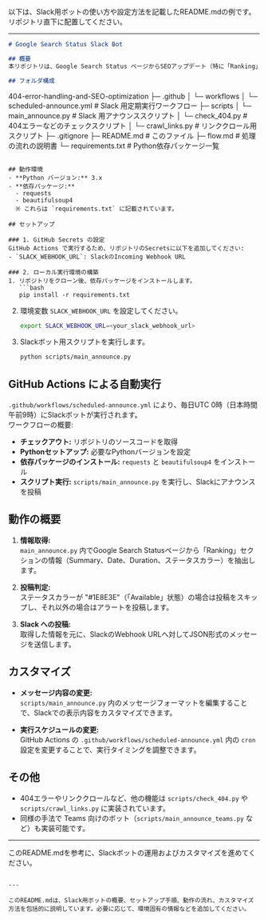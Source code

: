 以下は、Slack用ボットの使い方や設定方法を記載したREADME.mdの例です。リポジトリ直下に配置してください。

---

```markdown
# Google Search Status Slack Bot

## 概要
本リポジトリは、Google Search Status ページからSEOアップデート（特に「Ranking」セクション）の情報を取得し、該当ステータス（例：「Running」など）が検出された場合にSlackへアラートを投稿するボットです。GitHub Actions を利用した定期実行により、最新の状態を自動で通知できます。

## フォルダ構成
```
404-error-handling-and-SEO-optimization
├─ .github
│   └─ workflows
│       └─ scheduled-announce.yml   # Slack 用定期実行ワークフロー
├─ scripts
│   └─ main_announce.py             # Slack 用アナウンススクリプト
│   └─ check_404.py                 # 404エラーなどのチェックスクリプト
│   └─ crawl_links.py               # リンククロール用スクリプト
├─ .gitignore
├─ README.md                        # このファイル
├─ flow.md                          # 処理の流れの説明書
└─ requirements.txt                 # Python依存パッケージ一覧
```

## 動作環境
- **Python バージョン:** 3.x
- **依存パッケージ:**  
  - requests  
  - beautifulsoup4  
  ※ これらは `requirements.txt` に記載されています。

## セットアップ

### 1. GitHub Secrets の設定
GitHub Actions で実行するため、リポジトリのSecretsに以下を追加してください:
- `SLACK_WEBHOOK_URL`: SlackのIncoming Webhook URL

### 2. ローカル実行環境の構築
1. リポジトリをクローン後、依存パッケージをインストールします。
   ```bash
   pip install -r requirements.txt
   ```
2. 環境変数 `SLACK_WEBHOOK_URL` を設定してください。
   ```bash
   export SLACK_WEBHOOK_URL=<your_slack_webhook_url>
   ```
3. Slackボット用スクリプトを実行します。
   ```bash
   python scripts/main_announce.py
   ```

## GitHub Actions による自動実行
`.github/workflows/scheduled-announce.yml` により、毎日UTC 0時（日本時間午前9時）にSlackボットが実行されます。  
ワークフローの概要:
- **チェックアウト:** リポジトリのソースコードを取得
- **Pythonセットアップ:** 必要なPythonバージョンを設定
- **依存パッケージのインストール:** `requests` と `beautifulsoup4` をインストール
- **スクリプト実行:** `scripts/main_announce.py` を実行し、Slackにアナウンスを投稿

## 動作の概要
1. **情報取得:**  
   `main_announce.py` 内でGoogle Search Statusページから「Ranking」セクションの情報（Summary、Date、Duration、ステータスカラー）を抽出します。

2. **投稿判定:**  
   ステータスカラーが "#1E8E3E"（「Available」状態）の場合は投稿をスキップし、それ以外の場合はアラートを投稿します。

3. **Slack への投稿:**  
   取得した情報を元に、SlackのWebhook URLへ対してJSON形式のメッセージを送信します。

## カスタマイズ
- **メッセージ内容の変更:**  
  `scripts/main_announce.py` 内のメッセージフォーマットを編集することで、Slackでの表示内容をカスタマイズできます。

- **実行スケジュールの変更:**  
  GitHub Actions の `.github/workflows/scheduled-announce.yml` 内の `cron` 設定を変更することで、実行タイミングを調整できます。

## その他
- 404エラーやリンククロールなど、他の機能は `scripts/check_404.py` や `scripts/crawl_links.py` に実装されています。  
- 同様の手法で Teams 向けのボット（`scripts/main_announce_teams.py` など）も実装可能です。

---

このREADME.mdを参考に、Slackボットの運用およびカスタマイズを進めてください。
```

---

このREADME.mdは、Slack用ボットの概要、セットアップ手順、動作の流れ、カスタマイズ方法を包括的に説明しています。必要に応じて、環境固有の情報などを追加してください。
